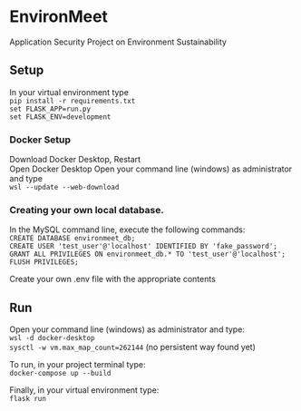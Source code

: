 # EnvironMeet
Application Security Project on Environment Sustainability

## Setup
In your virtual environment type     
`pip install -r requirements.txt`                
`set FLASK_APP=run.py`                              
`set FLASK_ENV=development`                        

### Docker Setup                       
Download Docker Desktop, Restart                               
Open Docker Desktop
Open your command line (windows) as administrator and type                      
`wsl --update --web-download`                                                                                        

### Creating your own local database.    
In the MySQL command line, execute the following commands:                 
`CREATE DATABASE environmeet_db;`     
`CREATE USER 'test_user'@'localhost' IDENTIFIED BY 'fake_password';`         
`GRANT ALL PRIVILEGES ON environmeet_db.* TO 'test_user'@'localhost';
FLUSH PRIVILEGES;`

Create your own .env file with the appropriate contents

## Run
Open your command line (windows) as administrator and type:                                            
`wsl -d docker-desktop`                  
`sysctl -w vm.max_map_count=262144` (no persistent way found yet)                           

To run, in your project terminal type:                               
`docker-compose up --build`                   
                        
Finally, in your virtual environment type:                                     
`flask run`
